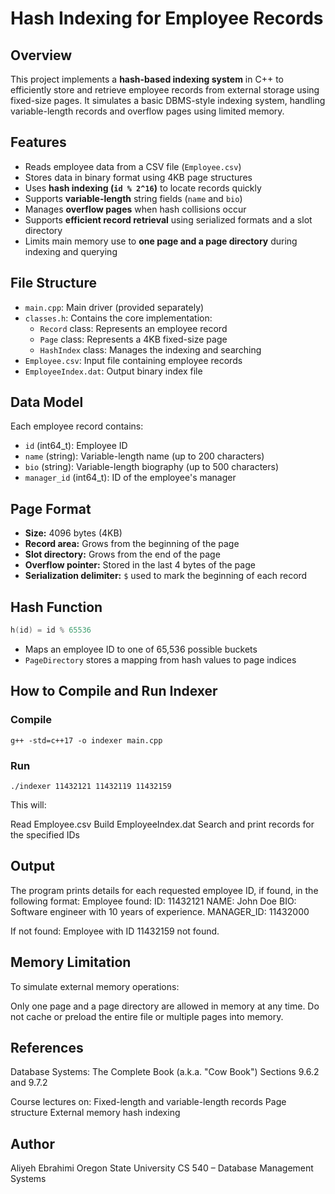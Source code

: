 # Hash Indexing for Employee Records

## Overview

This project implements a **hash-based indexing system** in C++ to efficiently store and retrieve employee records from external storage using fixed-size pages. It simulates a basic DBMS-style indexing system, handling variable-length records and overflow pages using limited memory.

## Features

- Reads employee data from a CSV file (`Employee.csv`)
- Stores data in binary format using 4KB page structures
- Uses **hash indexing (`id % 2^16`)** to locate records quickly
- Supports **variable-length** string fields (`name` and `bio`)
- Manages **overflow pages** when hash collisions occur
- Supports **efficient record retrieval** using serialized formats and a slot directory
- Limits main memory use to **one page and a page directory** during indexing and querying

## File Structure

- `main.cpp`: Main driver (provided separately)
- `classes.h`: Contains the core implementation:
  - `Record` class: Represents an employee record
  - `Page` class: Represents a 4KB fixed-size page
  - `HashIndex` class: Manages the indexing and searching
- `Employee.csv`: Input file containing employee records
- `EmployeeIndex.dat`: Output binary index file

## Data Model

Each employee record contains:

- `id` (int64_t): Employee ID
- `name` (string): Variable-length name (up to 200 characters)
- `bio` (string): Variable-length biography (up to 500 characters)
- `manager_id` (int64_t): ID of the employee's manager

## Page Format

- **Size:** 4096 bytes (4KB)
- **Record area:** Grows from the beginning of the page
- **Slot directory:** Grows from the end of the page
- **Overflow pointer:** Stored in the last 4 bytes of the page
- **Serialization delimiter:** `$` used to mark the beginning of each record

## Hash Function

```cpp
h(id) = id % 65536
```
- Maps an employee ID to one of 65,536 possible buckets
- `PageDirectory` stores a mapping from hash values to page indices

## How to Compile and Run Indexer
### Compile
`
g++ -std=c++17 -o indexer main.cpp
`

### Run
`
./indexer 11432121 11432119 11432159
`

This will:

Read Employee.csv
Build EmployeeIndex.dat
Search and print records for the specified IDs

## Output
The program prints details for each requested employee ID, if found, in the following format:
Employee found:
    ID: 11432121
    NAME: John Doe
    BIO: Software engineer with 10 years of experience.
    MANAGER_ID: 11432000

If not found:
Employee with ID 11432159 not found.

## Memory Limitation
To simulate external memory operations:

Only one page and a page directory are allowed in memory at any time.
Do not cache or preload the entire file or multiple pages into memory.

## References

Database Systems: The Complete Book (a.k.a. "Cow Book")
Sections 9.6.2 and 9.7.2


Course lectures on:
Fixed-length and variable-length records
Page structure
External memory hash indexing


## Author
Aliyeh Ebrahimi
Oregon State University
CS 540 – Database Management Systems



